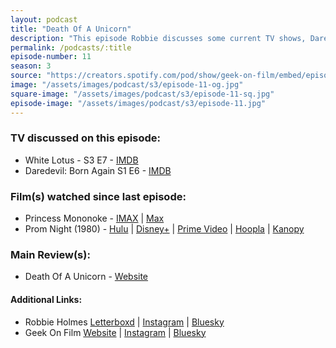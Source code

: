 ```yaml
---
layout: podcast
title: "Death Of A Unicorn"
description: "This episode Robbie discusses some current TV shows, Daredevil: Born Again and White Lotus, before moving to films first two older releases Princess Mononoke and Prom Night and finally the main review of Death Of A Unicorn."
permalink: /podcasts/:title
episode-number: 11
season: 3
source: "https://creators.spotify.com/pod/show/geek-on-film/embed/episodes/S3-E11---Death-Of-A-Unicorn-e30tm6j"
image: "/assets/images/podcast/s3/episode-11-og.jpg"
square-image: "/assets/images/podcast/s3/episode-11-sq.jpg"
episode-image: "/assets/images/podcast/s3/episode-11.jpg"
---
```


<section>
  <h3>TV discussed on this episode:</h3>
  <ul>
    <li>White Lotus - S3 E7 - <a href="https://www.imdb.com/title/tt35047993/" rel="ugc noopener noreferrer" target="_blank">IMDB</a></li>
    <li>Daredevil: Born Again S1 E6 - <a href="https://www.imdb.com/title/tt21357482/" rel="ugc noopener noreferrer" target="_blank">IMDB</a></li>
  </ul>
</section>
    
<section>
  <h3>Film(s) watched since last episode:</h3>
  <ul>
    <li>Princess Mononoke - <a href="https://www.imax.com/movie/princess-mononoke" rel="ugc noopener noreferrer" target="_blank">IMAX</a> | <a href="https://www.max.com/movies/princess-mononoke/e31c2dc2-cb8b-416e-9eda-769be3bb3a6b" rel="ugc noopener noreferrer" target="_blank">Max</a></li>
    <li>Prom Night (1980) - <a href="https://www.hulu.com/movie/prom-night-6cc02b64-1204-4b7d-b8c3-0e86da4b0d19?entity_id=6cc02b64-1204-4b7d-b8c3-0e86da4b0d19" rel="ugc noopener noreferrer" target="_blank">Hulu</a> | <a href="https://www.disneyplus.com/browse/entity-6cc02b64-1204-4b7d-b8c3-0e86da4b0d19" rel="ugc noopener noreferrer" target="_blank">Disney+</a> | <a href="https://www.amazon.com/gp/video/detail/B0CRWFL6Z9/" rel="ugc noopener noreferrer" target="_blank">Prime Video</a> | <a href="https://www.hoopladigital.com/title/12135162" rel="ugc noopener noreferrer" target="_blank">Hoopla</a> | <a href="https://www.kanopy.com/en/product/prom-night" rel="ugc noopener noreferrer" target="_blank">Kanopy</a>  </li>
  </ul>
</section>
  
<section>
  <h3>Main Review(s):</h3>
  <ul>
    <li>Death Of A Unicorn - <a href="https://a24films.com/films/death-of-a-unicorn" rel="ugc noopener noreferrer" target="_blank">Website</a> </li>
  </ul>
</section>
<section>
  <h4>Additional Links:</h4>
  <ul>
    <li>Robbie Holmes <a href="https://letterboxd.com/robbiethegeek/" rel="ugc noopener noreferrer" target="_blank">Letterboxd</a> | <a href="https://www.instagram.com/robbiethegeek/" rel="ugc noopener noreferrer" target="_blank">Instagram</a> | <a href="https://bsky.app/profile/robbiethegeek.bsky.social" rel="ugc noopener noreferrer" target="_blank">Bluesky</a></li>
    <li>Geek On Film <a href="https://geekonfilm.com/" rel="ugc noopener noreferrer" target="_blank">Website</a> | <a href="https://www.instagram.com/geekonfilmcom/" rel="ugc noopener noreferrer" target="_blank">Instagram</a> | <a href="https://bsky.app/profile/geekonfilm.bsky.social" rel="ugc noopener noreferrer" target="_blank">Bluesky</a></li>
  </ul>
</section>
